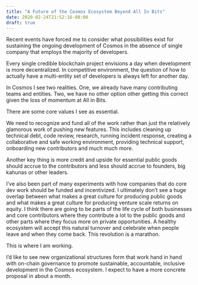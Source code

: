 ```yaml
---
title: "A Future of the Cosmos Ecosystem Beyond All In Bits"
date: 2020-02-24T21:52:16-08:00
draft: true
---
```


Recent events have forced me to consider what possibilities exist for sustaining the ongoing development of Cosmos in the absence of single company that employs the majority of developers.

Every single credible blockchain project envisions a day when development is more decentralized. In competitive environment, the question of how to actually have a multi-entity set of developers is always left for another day.

In Cosmos I see two realities. One, we already have many contributing teams and entities. Two, we have no other option other getting this correct given the loss of momentum at All in Bits.

There are some core values I see as essential.

We need to recognize and fund all of the work rather than just the relatively glamorous work of pushing new features. This includes cleaning up technical debt, code review, research, running incident response, creating a collaborative and safe working environment, providing technical support, onboarding new contributors and much much more.

Another key thing is more credit and upside for essential public goods should accrue to the contributors and less should accrue to founders, big kahunas or other leaders.

I’ve also been part of many experiments with how companies that do core dev work should be funded and incentivized. I ultimately don’t see a huge overlap between what makes a great culture for producing public goods and what makes a great culture for producing venture scale returns on equity. I think there are going to be parts of the life cycle of both businesses and core contributors where they contribute a lot to the public goods and other parts where they focus more on private opportunities. A healthy ecosystem will accept this natural turnover and celebrate when people leave and when they come back. This revolution is a marathon.

This is where I am working.

I’d like to see new organizational structures form that work hand in hand with on-chain governance to promote sustainable, accountable, inclusive development in the Cosmos ecosystem. I expect to have a more concrete proposal in about a month.
